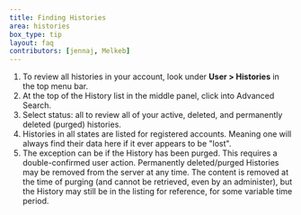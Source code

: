 ```yaml
---
title: Finding Histories
area: histories
box_type: tip
layout: faq
contributors: [jennaj, Melkeb]
---
```



1. To review all histories in your account, look under **User > Histories** in the top menu bar.
2. At the top of the History list in the middle panel, click into Advanced Search.
3. Select status: all to review all of your active, deleted, and permanently deleted (purged) histories.
4. Histories in all states are listed for registered accounts. Meaning one will always find their data here if it ever appears to be "lost".
5. The exception can be if the History has been purged. This requires a double-confirmed user action. Permanently deleted/purged Histories may be removed from the server at any time. The content is removed at the time of purging (and cannot be retrieved, even by an administer), but the History may still be in the listing for reference, for some variable time period.

